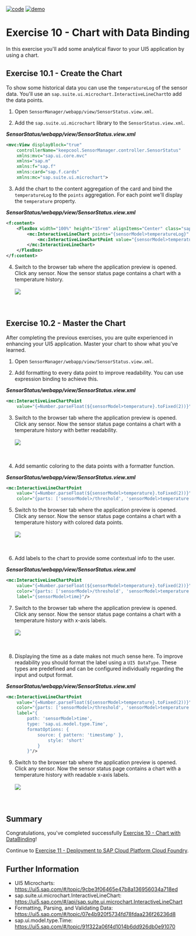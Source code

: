 [![code](https://flat.badgen.net/badge/code/available/green?icon=github)](https://github.com/SAP-samples/teched2020-DEV164/tree/code/ex10/TechEd2020)
[![demo](https://flat.badgen.net/badge/demo/deployed/blue?icon=chrome)](https://sap-samples.github.io/teched2020-dev164/exercises/ex10/TechEd2020/SensorManager/webapp/)

# Exercise 10 - Chart with Data Binding

In this exercise you'll add some analytical flavor to your UI5 application by using a chart.

## Exercise 10.1 - Create the Chart

To show some historical data you can use the `temperatureLog` of the sensor data. You'll use an `sap.suite.ui.microchart.InteractiveLineChart`to add the data points.

1. Open `SensorManager/webapp/view/SensorStatus.view.xml`. 

2. Add the `sap.suite.ui.microchart` library to the `SensorStatus.view.xml`.

***SensorStatus/webapp/view/SensorStatus.view.xml***

````xml
<mvc:View displayBlock="true" 
    controllerName="keepcool.SensorManager.controller.SensorStatus"
    xmlns:mvc="sap.ui.core.mvc"
    xmlns="sap.m"
    xmlns:f="sap.f"
    xmlns:card="sap.f.cards"
    xmlns:mc="sap.suite.ui.microchart">
````

3. Add the chart to the content aggregation of the card and bind the `temperatureLog` to the `points` aggregation. For each point we'll display the `temperature` property.

***SensorStatus/webapp/view/SensorStatus.view.xml***

````xml
<f:content>
    <FlexBox width="100%" height="15rem" alignItems="Center" class="sapUiSmallMargin">
        <mc:InteractiveLineChart points="{sensorModel>temperatureLog}" displayedPoints="20" selectionEnabled="false">
            <mc:InteractiveLineChartPoint value="{sensorModel>temperature}"/>
        </mc:InteractiveLineChart>
    </FlexBox>
</f:content>
````

4. Switch to the browser tab where the application preview is opened. Click any sensor. Now the sensor status page contains a chart with a temperature history.
<br><br>![](images/10_01_0010.png)<br><br><br>

## Exercise 10.2 - Master the Chart

After completing the previous exercises, you are quite experienced in enhancing your UI5 application. Master your chart to show what you've learned.

1. Open `SensorManager/webapp/view/SensorStatus.view.xml`.

2. Add formatting to every data point to improve readability. You can use expression binding to achieve this.

***SensorStatus/webapp/view/SensorStatus.view.xml***

````xml
<mc:InteractiveLineChartPoint
    value="{=Number.parseFloat(${sensorModel>temperature}.toFixed(2))}"/>
````

3. Switch to the browser tab where the application preview is opened. Click any sensor. Now the sensor status page contains a chart with a temperature history with better readability.
<br><br>![](images/10_02_0010.png)<br><br><br>

4. Add semantic coloring to the data points with a formatter function.

***SensorStatus/webapp/view/SensorStatus.view.xml***

````xml
<mc:InteractiveLineChartPoint
    value="{=Number.parseFloat(${sensorModel>temperature}.toFixed(2))}"
    color="{parts: ['sensorModel>/threshold', 'sensorModel>temperature'], formatter:'.formatValueColor'}"/>
````

5. Switch to the browser tab where the application preview is opened. Click any sensor. Now the sensor status page contains a chart with a temperature history with colored data points.
<br><br>![](images/10_02_0020.png)<br><br><br>

6. Add labels to the chart to provide some contextual info to the user.

***SensorStatus/webapp/view/SensorStatus.view.xml***

````xml
<mc:InteractiveLineChartPoint
    value="{=Number.parseFloat(${sensorModel>temperature}.toFixed(2))}"
    color="{parts: ['sensorModel>/threshold', 'sensorModel>temperature'], formatter:'.formatValueColor'}"
    label="{sensorModel>time}"/>
````

7. Switch to the browser tab where the application preview is opened. Click any sensor. Now the sensor status page contains a chart with a temperature history with x-axis labels. 
<br><br>![](images/10_02_0030.png)<br><br><br>

8. Displaying the time as a date makes not much sense here. To improve readability you should format the label using a `UI5 DataType`. These types are predefined and can be configured individually regarding the input and output format.

***SensorStatus/webapp/view/SensorStatus.view.xml***

````xml
<mc:InteractiveLineChartPoint
    value="{=Number.parseFloat(${sensorModel>temperature}.toFixed(2))}"
    color="{parts: ['sensorModel>/threshold', 'sensorModel>temperature'], formatter:'.formatValueColor'}"
    label="{
        path: 'sensorModel>time',
        type: 'sap.ui.model.type.Time',
        formatOptions: {
            source: { pattern: 'timestamp' },
                style: 'short'
            }
        }"/>
````

9. Switch to the browser tab where the application preview is opened. Click any sensor. Now the sensor status page contains a chart with a temperature history with readable x-axis labels. 
<br><br>![](images/10_02_0040.png)<br><br><br>

## Summary

Congratulations, you've completed successfully [Exercise 10 - Chart with DataBinding](#exercise-10---chart-with-databinding)!

Continue to [Exercise 11 - Deployment to SAP Cloud Platform Cloud Foundry](../ex11/README.md).


## Further Information

* UI5 Microcharts: https://ui5.sap.com/#/topic/9cbe3f06465e47b8a136956034a718ed
* sap.suite.ui.microchart.InteractiveLineChart: https://ui5.sap.com/#/api/sap.suite.ui.microchart.InteractiveLineChart
* Formatting, Parsing, and Validating Data: https://ui5.sap.com/#/topic/07e4b920f5734fd78fdaa236f26236d8
* sap.ui.model.type.Time: https://ui5.sap.com/#/topic/91f322a06f4d1014b6dd926db0e91070

